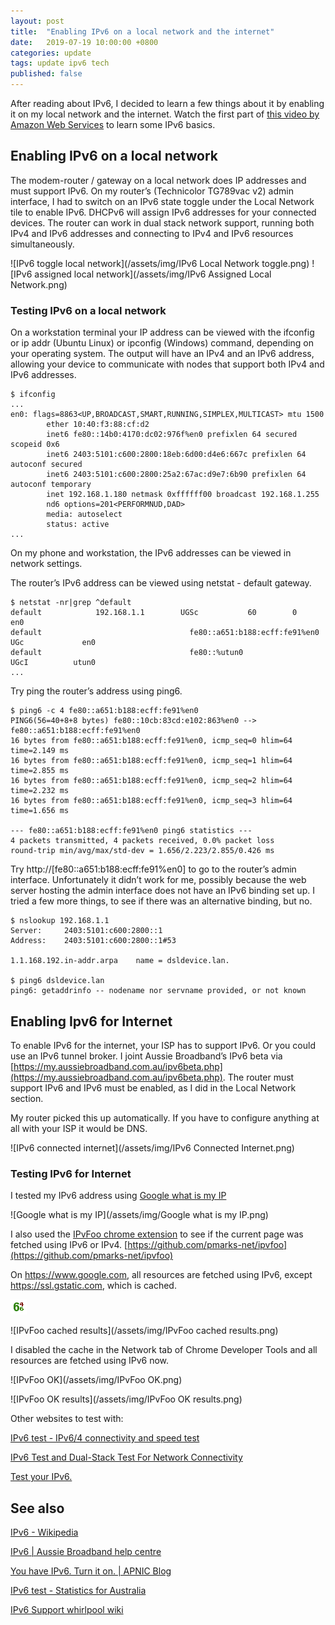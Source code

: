 ```yaml
---
layout: post
title:  "Enabling IPv6 on a local network and the internet"
date:   2019-07-19 10:00:00 +0800
categories: update
tags: update ipv6 tech
published: false
---
```

After reading about IPv6, I decided to learn a few things about it by enabling it on my local network and the internet. Watch the first part of [this video by Amazon Web Services](https://www.youtube.com/watch?v=GE_FqZ-XLR0) to learn some IPv6 basics.

## Enabling IPv6 on a local network
The modem-router / gateway on a local network does IP addresses and must support IPv6. On my router’s (Technicolor TG789vac v2) admin interface, I had to switch on an IPv6 state toggle under the Local Network tile to enable IPv6. DHCPv6 will assign IPv6 addresses for your connected devices. The router can work in dual stack network support, running both IPv4 and IPv6 addresses and connecting to IPv4 and IPv6 resources simultaneously.

![IPv6 toggle local network](/assets/img/IPv6 Local Network toggle.png)
![IPv6 assigned local network](/assets/img/IPv6 Assigned Local Network.png)

### Testing IPv6 on a local network
On a workstation terminal your IP address can be viewed with the ifconfig or ip addr (Ubuntu Linux) or ipconfig (Windows) command, depending on your operating system. The output will have an IPv4 and an IPv6 address, allowing your device to communicate with nodes that support both IPv4 and IPv6 addresses.

    $ ifconfig
    ...
    en0: flags=8863<UP,BROADCAST,SMART,RUNNING,SIMPLEX,MULTICAST> mtu 1500
            ether 10:40:f3:88:cf:d2 
            inet6 fe80::14b0:4170:dc02:976f%en0 prefixlen 64 secured scopeid 0x6 
            inet6 2403:5101:c600:2800:18eb:6d00:d4e6:667c prefixlen 64 autoconf secured 
            inet6 2403:5101:c600:2800:25a2:67ac:d9e7:6b90 prefixlen 64 autoconf temporary 
            inet 192.168.1.180 netmask 0xffffff00 broadcast 192.168.1.255
            nd6 options=201<PERFORMNUD,DAD>
            media: autoselect
            status: active
    ...

On my phone and workstation, the IPv6 addresses can be viewed in network settings.

The router’s IPv6 address can be viewed using netstat - default gateway.

    $ netstat -nr|grep ^default
    default            192.168.1.1        UGSc           60        0     en0
    default                                 fe80::a651:b188:ecff:fe91%en0   UGc             en0
    default                                 fe80::%utun0                    UGcI          utun0
    ...

Try ping the router’s address using ping6.

    $ ping6 -c 4 fe80::a651:b188:ecff:fe91%en0
    PING6(56=40+8+8 bytes) fe80::10cb:83cd:e102:863%en0 --> fe80::a651:b188:ecff:fe91%en0
    16 bytes from fe80::a651:b188:ecff:fe91%en0, icmp_seq=0 hlim=64 time=2.149 ms
    16 bytes from fe80::a651:b188:ecff:fe91%en0, icmp_seq=1 hlim=64 time=2.855 ms
    16 bytes from fe80::a651:b188:ecff:fe91%en0, icmp_seq=2 hlim=64 time=2.232 ms
    16 bytes from fe80::a651:b188:ecff:fe91%en0, icmp_seq=3 hlim=64 time=1.656 ms
    
    --- fe80::a651:b188:ecff:fe91%en0 ping6 statistics ---
    4 packets transmitted, 4 packets received, 0.0% packet loss
    round-trip min/avg/max/std-dev = 1.656/2.223/2.855/0.426 ms

Try http://[fe80::a651:b188:ecff:fe91%en0] to go to the router’s admin interface. Unfortunately it didn’t work for me, possibly because the web server hosting the admin interface does not have an IPv6 binding set up. I tried a few more things, to see if there was an alternative binding, but no.

    $ nslookup 192.168.1.1
    Server:		2403:5101:c600:2800::1
    Address:	2403:5101:c600:2800::1#53
    
    1.1.168.192.in-addr.arpa	name = dsldevice.lan.
    
    $ ping6 dsldevice.lan
    ping6: getaddrinfo -- nodename nor servname provided, or not known

## Enabling Ipv6 for Internet
To enable IPv6 for the internet, your ISP has to support IPv6. Or you could use an IPv6 tunnel broker. I joint Aussie Broadband’s IPv6 beta via [https://my.aussiebroadband.com.au/ipv6beta.php](https://my.aussiebroadband.com.au/ipv6beta.php). The router must support IPv6 and IPv6 must be enabled, as I did in the Local Network section.

My router picked this up automatically. If you have to configure anything at all with your ISP it would be DNS.

![IPv6 connected internet](/assets/img/IPv6 Connected Internet.png)

### Testing IPv6 for Internet
I tested my IPv6 address using [Google what is my IP](https://www.google.com/search?q=what+is+my+ip)

![Google what is my IP](/assets/img/Google what is my IP.png)

I also used the [IPvFoo chrome extension](https://chrome.google.com/webstore/detail/ipvfoo/ecanpcehffngcegjmadlcijfolapggal?hl=en) to see if the current page was fetched using IPv6 or IPv4. [https://github.com/pmarks-net/ipvfoo](https://github.com/pmarks-net/ipvfoo)

On https://www.google.com, all resources are fetched using IPv6, except https://ssl.gstatic.com, which is cached.

![IPvFoo 6 4](/assets/img/IPvFoo.png)

![IPvFoo cached results](/assets/img/IPvFoo cached results.png)

I disabled the cache in the Network tab of Chrome Developer Tools and all resources are fetched using IPv6 now.

![IPvFoo OK](/assets/img/IPvFoo OK.png)

![IPvFoo OK results](/assets/img/IPvFoo OK results.png)

Other websites to test with:

[IPv6 test - IPv6/4 connectivity and speed test](https://ipv6-test.com/)

[IPv6 Test and Dual-Stack Test For Network Connectivity](http://testmyipv6.com/)

[Test your IPv6.](https://test-ipv6.com/)

## See also
[IPv6 - Wikipedia](https://en.wikipedia.org/wiki/IPv6)

[IPv6 \| Aussie Broadband help centre](https://www.aussiebroadband.com.au/help-centre/nbn/tech-support/ipv6/)

[You have IPv6. Turn it on. \| APNIC Blog](https://blog.apnic.net/2016/05/04/you-have-ipv6-turn-it-on/)

[IPv6 test - Statistics for Australia](https://ipv6-test.com/stats/country/AU)

[IPv6 Support whirlpool wiki](https://whirlpool.net.au/wiki/hw_feature_242)

